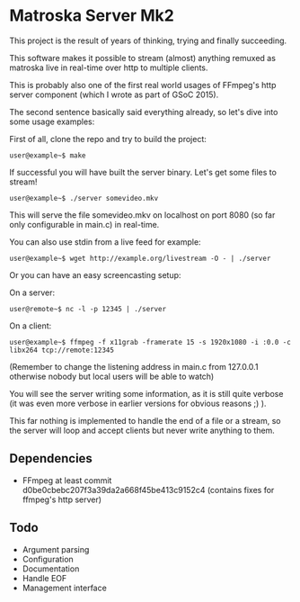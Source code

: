 Matroska Server Mk2
===================

This project is the result of years of thinking, trying and finally succeeding.

This software makes it possible to stream (almost) anything remuxed as matroska live in real-time over http to multiple clients.

This is probably also one of the first real world usages of FFmpeg's http server component (which I wrote as part of GSoC 2015).

The second sentence basically said everything already, so let's dive into some usage examples:

First of all, clone the repo and try to build the project:

```
user@example~$ make
```

If successful you will have built the server binary. Let's get some files to stream!

```
user@example~$ ./server somevideo.mkv
```

This will serve the file somevideo.mkv on localhost on port 8080 (so far only configurable in main.c) in real-time.

You can also use stdin from a live feed for example:

```
user@example~$ wget http://example.org/livestream -O - | ./server
```

Or you can have an easy screencasting setup:


On a server:
```
user@remote~$ nc -l -p 12345 | ./server
```

On a client:

```
user@example~$ ffmpeg -f x11grab -framerate 15 -s 1920x1080 -i :0.0 -c libx264 tcp://remote:12345
```

(Remember to change the listening address in main.c from 127.0.0.1 otherwise nobody but local users will be able to watch)

You will see the server writing some information, as it is still quite verbose (it was even more verbose in earlier versions for obvious reasons ;) ).

This far nothing is implemented to handle the end of a file or a stream, so the server will loop and accept clients but never write anything to them.


Dependencies
------------

- FFmpeg at least commit d0be0cbebc207f3a39da2a668f45be413c9152c4 (contains fixes for ffmpeg's http server)


Todo
----

- Argument parsing
- Configuration
- Documentation
- Handle EOF
- Management interface
